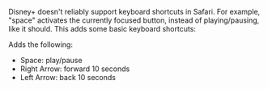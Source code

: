 Disney+ doesn't reliably support keyboard shortcuts in Safari. For example, "space" activates the currently focused button, instead of playing/pausing, like it should. This adds some basic keyboard shortcuts:

Adds the following:
- Space: play/pause
- Right Arrow: forward 10 seconds
- Left Arrow: back 10 seconds

